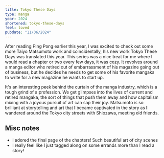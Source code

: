 ```yaml
---
title: Tokyo These Days
type: manga
year: 2024
shortened: tokyo-these-days
feel: loved
pubdate: "11/06/2024"
---
```


After reading Ping Pong earlier this year, I was excited to check out some more Taiyo Matsumoto work and coincidentally, his new work Tokyo These Days was translated this year. This series was a nice treat for me where I would read a chapter or two every few days, it was cozy. It revolves around a manga editor who retired out of embarrassment of his magazine going out of business, but he decides he needs to get some of his favorite mangaka to write for a new magazine he wants to start up.

It's an interesting peek behind the curtain of the manga industry, which is a tough grind of a profession. We get glimpses into the lives of current and retired mangaka, the sort of things that push them away and how capitalism mixing with a joyous pursuit of art can sap their joy. Matsumoto is so brilliant at storytelling and art that I became captivated in the story as I wandered around the Tokyo city streets with Shiozawa, meeting old friends.

## Misc notes

- I adored the final page of the chapters! Such beautiful art of city scenes
- I really feel like I just tagged along on some errands more than I read a story!
